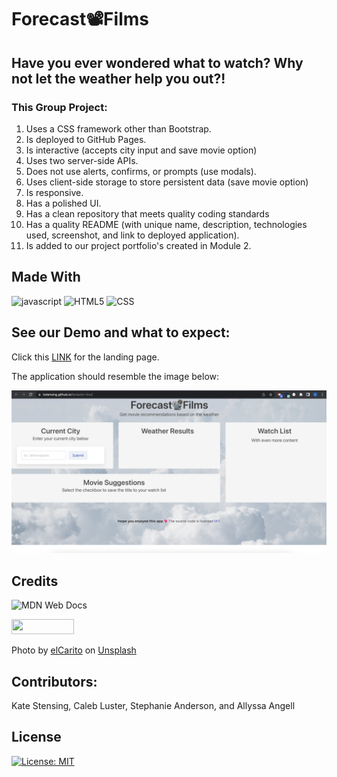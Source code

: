 # Forecast📽️Films

## Have you ever wondered what to watch? Why not let the weather help you out?!
### This Group Project:
1. Uses a CSS framework other than Bootstrap.
2. Is deployed to GitHub Pages.
3. Is interactive (accepts city input and save movie option)
4. Uses two server-side APIs.
5. Does not use alerts, confirms, or prompts (use modals).
6. Uses client-side storage to store persistent data (save movie option)
7. Is responsive.
8. Has a polished UI.
9. Has a clean repository that meets quality coding standards
10. Has a quality README (with unique name, description, technologies used, screenshot, and link to deployed application).
11. Is added to our project portfolio's created in Module 2.

## Made With
![javascript](https://img.shields.io/badge/JavaScript-F7DF1E?style=for-the-badge&logo=javascript&logoColor=black) ![HTML5](https://img.shields.io/badge/html5-%23E34F26.svg?style=for-the-badge&logo=html5&logoColor=white) ![CSS](https://img.shields.io/badge/CSS3-1572B6?style=for-the-badge&logo=css3&logoColor=white)

<!-- comment -->

## See our Demo and what to expect:

Click this [LINK](https://git6548.github.io/Forecast-Films/) for the landing page.

The application should resemble the image below:

<img width="1355" alt="Forecast Films" src="assets/images/ForecastFilms02.09.png">

## Credits

![MDN Web Docs](https://img.shields.io/badge/MDN_Web_Docs-black?style=for-the-badge&logo=mdnwebdocs&logoColor=white)

<img src="https://bulma.io/images/made-with-bulma.png" width="100" height="24"/>

Photo by <a href="https://unsplash.com/@elcarito?utm_source=unsplash&utm_medium=referral&utm_content=creditCopyText">elCarito</a> on <a href="https://unsplash.com/s/photos/cloud?utm_source=unsplash&utm_medium=referral&utm_content=creditCopyText">Unsplash</a>
    
## Contributors:
Kate Stensing, Caleb Luster, Stephanie Anderson, and Allyssa Angell

## License

[![License: MIT](https://img.shields.io/badge/License-MIT-yellow.svg)](https://opensource.org/licenses/MIT)

<!--
[![ForTheBadge built-with-swag](http://ForTheBadge.com/images/badges/built-with-swag.svg)](https://GitHub.com/Naereen/)[![ForTheBadge makes-people-smile](http://ForTheBadge.com/images/badges/makes-people-smile.svg)](http://ForTheBadge.com)
-->